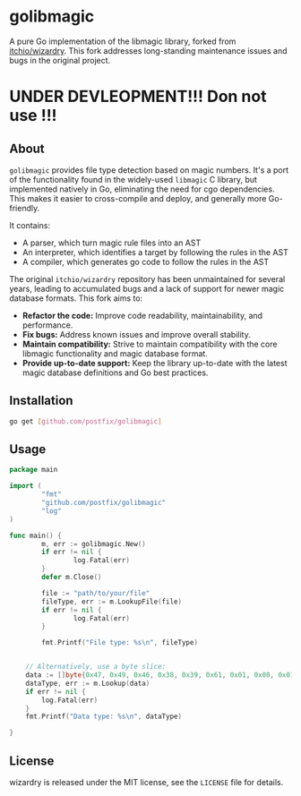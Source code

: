# golibmagic

A pure Go implementation of the libmagic library, forked from [itchio/wizardry](https://github.com/itchio/wizardry).  This fork addresses long-standing maintenance issues and bugs in the original project.

# UNDER DEVLEOPMENT!!! Don not use !!! 


## About

`golibmagic` provides file type detection based on magic numbers. It's a port of the functionality found in the widely-used `libmagic` C library, but implemented natively in Go, eliminating the need for cgo dependencies. This makes it easier to cross-compile and deploy, and generally more Go-friendly.

It contains:

  * A parser, which turn magic rule files into an AST
  * An interpreter, which identifies a target by following
  the rules in the AST
  * A compiler, which generates go code to follow the
  rules in the AST


The original `itchio/wizardry` repository has been unmaintained for several years, leading to accumulated bugs and a lack of support for newer magic database formats. This fork aims to:

* **Refactor the code:** Improve code readability, maintainability, and performance.
* **Fix bugs:** Address known issues and improve overall stability.
* **Maintain compatibility:**  Strive to maintain compatibility with the core libmagic functionality and magic database format.
* **Provide up-to-date support:** Keep the library up-to-date with the latest magic database definitions and Go best practices.

## Installation

```bash
go get [github.com/postfix/golibmagic]
```

## Usage

```go 
package main

import (
        "fmt"
        "github.com/postfix/golibmagic"
        "log"
)

func main() {
        m, err := golibmagic.New()
        if err != nil {
                log.Fatal(err)
        }
        defer m.Close()

        file := "path/to/your/file"
        fileType, err := m.LookupFile(file)
        if err != nil {
                log.Fatal(err)
        }

        fmt.Printf("File type: %s\n", fileType)


    // Alternatively, use a byte slice:
    data := []byte{0x47, 0x49, 0x46, 0x38, 0x39, 0x61, 0x01, 0x00, 0x01, 0x00, 0x80, 0x00, 0x00, 0x00, 0x00, 0x00, 0xff, 0xff, 0xff} // Example GIF header
    dataType, err := m.Lookup(data)
    if err != nil {
        log.Fatal(err)
    }
    fmt.Printf("Data type: %s\n", dataType)

}
```
## License

wizardry is released under the MIT license, see the
`LICENSE` file for details.

